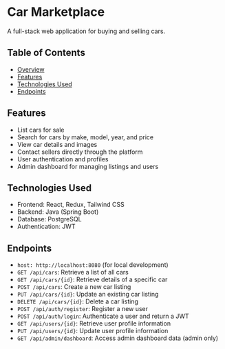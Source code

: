 # Car Marketplace
A full-stack web application for buying and selling cars.
## Table of Contents
- [Overview](#overview)
- [Features](#features)
- [Technologies Used](#technologies-used)
- [Endpoints](#endpoints)

## Features
- List cars for sale
- Search for cars by make, model, year, and price
- View car details and images
- Contact sellers directly through the platform
- User authentication and profiles
- Admin dashboard for managing listings and users

## Technologies Used
- Frontend: React, Redux, Tailwind CSS
- Backend: Java (Spring Boot)
- Database: PostgreSQL
- Authentication: JWT

## Endpoints
- `host: http://localhost:8080` (for local development)
- `GET /api/cars`: Retrieve a list of all cars
- `GET /api/cars/{id}`: Retrieve details of a specific car
- `POST /api/cars`: Create a new car listing
- `PUT /api/cars/{id}`: Update an existing car listing
- `DELETE /api/cars/{id}`: Delete a car listing
- `POST /api/auth/register`: Register a new user
- `POST /api/auth/login`: Authenticate a user and return a JWT
- `GET /api/users/{id}`: Retrieve user profile information
- `PUT /api/users/{id}`: Update user profile information
- `GET /api/admin/dashboard`: Access admin dashboard data (admin only)